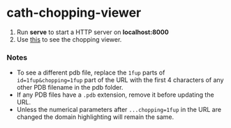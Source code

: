 # cath-chopping-viewer

1. Run **serve** to start a HTTP server on **localhost:8000**
2. Use [this](http://localhost:8000/domchop.html?colouring=chopping&id=1fup&chopping=1fup%20D79-109%5BB%5D%2B225-393%5BB%5D%20D110-224%5BB%5D%20D410-547%5BB%5D%20F43-78%5BB%5D%20F394-409%5BB%5D) to see the chopping viewer. 

### Notes
* To see a different pdb file, replace the `1fup` parts of `id=1fup&chopping=1fup` part of the URL with the first 4 characters of any other PDB filename in the pdb folder. 
* If any PDB files have a `.pdb` extension, remove it before updating the URL. 
* Unless the numerical parameters after `...chopping=1fup` in the URL are changed the domain highlighting will remain the same.
